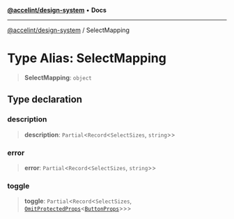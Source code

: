 [**@accelint/design-system**](../README.md) • **Docs**

***

[@accelint/design-system](../README.md) / SelectMapping

# Type Alias: SelectMapping

> **SelectMapping**: `object`

## Type declaration

### description

> **description**: `Partial`\<`Record`\<`SelectSizes`, `string`\>\>

### error

> **error**: `Partial`\<`Record`\<`SelectSizes`, `string`\>\>

### toggle

> **toggle**: `Partial`\<`Record`\<`SelectSizes`, [`OmitProtectedProps`](OmitProtectedProps.md)\<[`ButtonProps`](ButtonProps.md)\>\>\>
